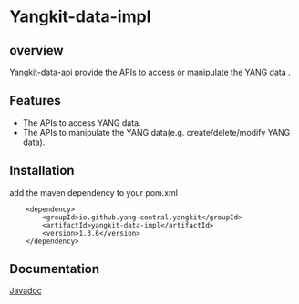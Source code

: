 # Yangkit-data-impl
## overview
Yangkit-data-api provide the APIs to access or manipulate the YANG data .

## Features
* The APIs to access YANG data.
* The APIs to manipulate the YANG data(e.g. create/delete/modify YANG data).

## Installation
add the maven dependency to your pom.xml

        <dependency>
            <groupId>io.github.yang-central.yangkit</groupId>
            <artifactId>yangkit-data-impl</artifactId>
            <version>1.3.6</version>
        </dependency>
## Documentation
[Javadoc](apidocs/index.html)
